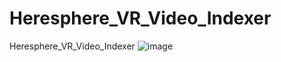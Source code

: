 # Heresphere_VR_Video_Indexer
Heresphere_VR_Video_Indexer
![image](https://user-images.githubusercontent.com/98753696/201842126-d328ceec-2b6e-450d-a3ee-c4dd6bf9f293.png)
